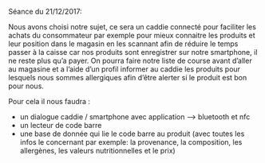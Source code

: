 Séance du 21/12/2017:

Nous avons choisi notre sujet, ce sera un caddie connecté pour faciliter les achats du consommateur par exemple pour mieux connaitre les  produits et leur position dans le magasin en les scannant afin de réduire le temps passer à la caisse car nos produits sont enregistrer sur notre smartphone, il ne reste plus qu’a payer.
On pourra faire notre liste de course avant d’aller au magasine et a l’aide d’un profil informer au caddie les produits pour lesquels nous sommes allergiques afin d’être alerter si le produit est bon pour nous.

Pour cela il nous faudra :

- un dialogue caddie / smartphone avec application —> bluetooth et nfc
- un lecteur de code barre
- une base de donnée qui lie le code barre au produit (avec toutes les infos le concernant par exemple: la provenance, la composition, les allergènes, les valeurs nutritionnelles et le prix)
